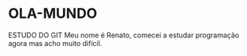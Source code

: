 # OLA-MUNDO
ESTUDO DO GIT
Meu nome é Renato, comecei a estudar programação agora mas acho muito difícil.
